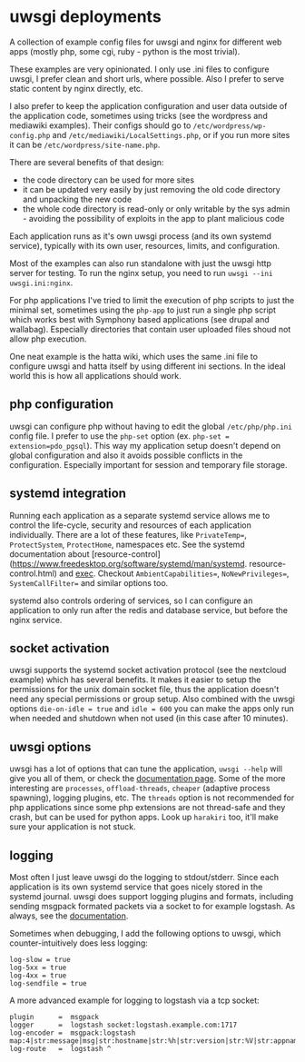 # uwsgi deployments

A collection of example config files for uwsgi and nginx for different web apps
(mostly php, some cgi, ruby - python is the most trivial).

These examples are very opinionated. I only use .ini files to configure
uwsgi, I prefer clean and short urls, where possible. Also I prefer to serve
static content by nginx directly, etc.

I also prefer to keep the application configuration and user data outside of
the application code, sometimes using tricks (see the wordpress and mediawiki
examples). Their configs should go to `/etc/wordpress/wp-config.php` and
`/etc/mediawiki/LocalSettings.php`, or if you run more sites it can be
`/etc/wordpress/site-name.php`.

There are several benefits of that design:
* the code directory can be used for more sites
* it can be updated very easily by just removing the old code directory and
unpacking the new code
* the whole code directory is read-only or only writable by the sys admin -
avoiding the possibility of exploits in the app to plant malicious code

Each application runs as it's own uwsgi process (and its own systemd service),
typically with its own user, resources, limits, and configuration.

Most of the examples can also run standalone with just the uwsgi http server for
testing. To run the nginx setup, you need to run `uwsgi --ini uwsgi.ini:nginx`.

For php applications I've tried to limit the execution of php scripts to just
the minimal set, sometimes using the `php-app` to just run a single php script
which works best with Symphony based applications (see drupal and wallabag).
Especially directories that contain user uploaded files shoud not allow php
execution.

One neat example is the hatta wiki, which uses the same .ini file to configure
uwsgi and hatta itself by using different ini sections. In the ideal world this
is how all applications should work.


## php configuration

uwsgi can configure php without having to edit the global `/etc/php/php.ini`
config file. I prefer to use the `php-set` option (ex. `php-set =
extension=pdo_pgsql`). This way my application setup doesn't depend on global
configuration and also it avoids possible conflicts in the configuration.
Especially important for session and temporary file storage.


## systemd integration

Running each application as a separate systemd service allows me to control the
life-cycle, security and resources of each application individually. There are
a lot of these features, like `PrivateTemp=`, `ProtectSystem`, `ProtectHome`,
namespaces etc. See the systemd documentation about
[resource-control](https://www.freedesktop.org/software/systemd/man/systemd.
resource-control.html) and
[exec](https://www.freedesktop.org/software/systemd/man/systemd.exec.html).
Checkout `AmbientCapabilities=`, `NoNewPrivileges=`, `SystemCallFilter=`  and
similar options too.

systemd also controls ordering of services, so I can configure an application
to only run after the redis and database service, but before the nginx service.


## socket activation

uwsgi supports the systemd socket activation protocol (see the nextcloud
example) which has several benefits. It makes it easier to setup the
permissions for the unix domain socket file, thus the application doesn't need
any special permissions or group setup. Also combined with the uwsgi options
`die-on-idle = true` and `idle = 600` you can make the apps only run when needed
and shutdown when not used (in this case after 10 minutes).


## uwsgi options

uwsgi has a lot of options that can tune the application, `uwsgi --help` will
give you all of them, or check the [documentation
page](http://uwsgi-docs.readthedocs.io/en/latest/Options.html).
Some of the  more  interesting are `processes`, `offload-threads`, `cheaper`
(adaptive process spawning),
logging plugins, etc. The `threads` option is not recommended for php
applications since some php extensions are not thread-safe and they crash, but
can be used for python apps. Look up `harakiri` too, it'll make sure your
application is not stuck.


## logging

Most often I just leave uwsgi do the logging to stdout/stderr. Since each
application is its own systemd service that goes nicely stored in the systemd
journal. uwsgi does support logging plugins and formats, including sending
msgpack formated packets via a socket to for example logstash. As always, see
the [documentation](http://uwsgi-docs.readthedocs.io/en/latest/Logging.html).

Sometimes when debugging, I add the following options to uwsgi, which
counter-intuitively does less logging:
```
log-slow = true
log-5xx = true
log-4xx = true
log-sendfile = true
```

A more advanced example for logging to logstash via a tcp socket:
```
plugin      =  msgpack
logger      =  logstash socket:logstash.example.com:1717
log-encoder =  msgpack:logstash map:4|str:message|msg|str:hostname|str:%h|str:version|str:%V|str:appname|str:%n
log-route   =  logstash ^
```
